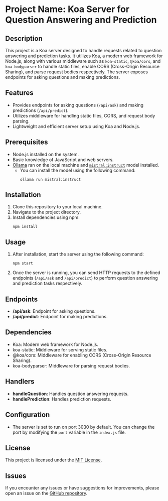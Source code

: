 # Project Name: Koa Server for Question Answering and Prediction

## Description
This project is a Koa server designed to handle requests related to question answering and prediction tasks. It utilizes Koa, a modern web framework for Node.js, along with various middleware such as `koa-static`, `@koa/cors`, and `koa-bodyparser` to handle static files, enable CORS (Cross-Origin Resource Sharing), and parse request bodies respectively. The server exposes endpoints for asking questions and making predictions.

## Features
- Provides endpoints for asking questions (`/api/ask`) and making predictions (`/api/predict`).
- Utilizes middleware for handling static files, CORS, and request body parsing.
- Lightweight and efficient server setup using Koa and Node.js.

## Prerequisites
- Node.js installed on the system.
- Basic knowledge of JavaScript and web servers.
- [Ollama](https://ollama.com/) ran on the local machine and [`mistral:instruct`](https://ollama.com/library/mistral:instruct) model installed.
    - You can install the model using the following command:
        ```
        ollama run mistral:instruct
        ```

## Installation
1. Clone this repository to your local machine.
2. Navigate to the project directory.
3. Install dependencies using npm:
    ```
    npm install
    ```

## Usage
1. After installation, start the server using the following command:
    ```
    npm start
    ```
2. Once the server is running, you can send HTTP requests to the defined endpoints (`/api/ask` and `/api/predict`) to perform question answering and prediction tasks respectively.

## Endpoints
- **/api/ask**: Endpoint for asking questions.
- **/api/predict**: Endpoint for making predictions.

## Dependencies
- Koa: Modern web framework for Node.js.
- koa-static: Middleware for serving static files.
- @koa/cors: Middleware for enabling CORS (Cross-Origin Resource Sharing).
- koa-bodyparser: Middleware for parsing request bodies.

## Handlers
- **handleQuestion**: Handles question answering requests.
- **handlePrediction**: Handles prediction requests.

## Configuration
- The server is set to run on port 3030 by default. You can change the port by modifying the `port` variable in the `index.js` file.

## License
This project is licensed under the [MIT License](LICENSE).

## Issues
If you encounter any issues or have suggestions for improvements, please open an issue on the [GitHub repository](https://github.com/your/repository).
